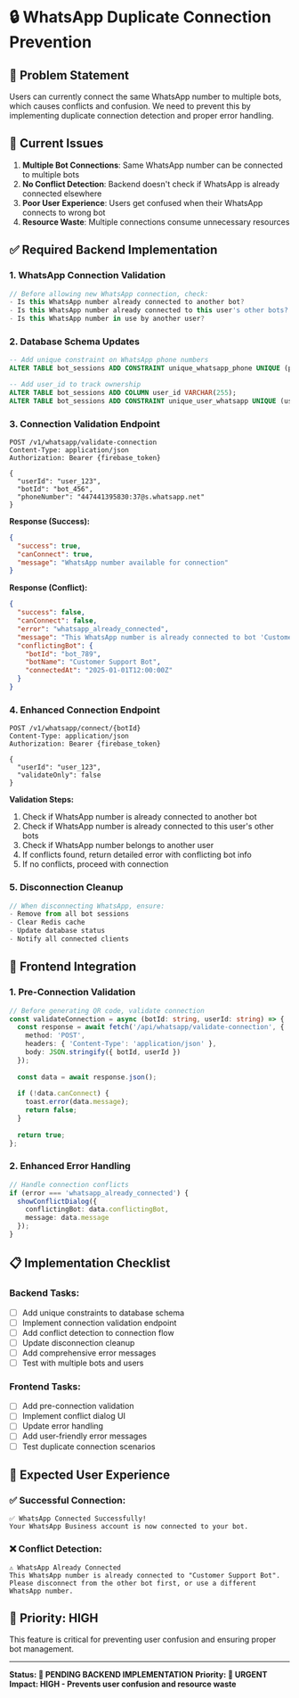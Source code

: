 # 🔒 WhatsApp Duplicate Connection Prevention

## 🎯 **Problem Statement**
Users can currently connect the same WhatsApp number to multiple bots, which causes conflicts and confusion. We need to prevent this by implementing duplicate connection detection and proper error handling.

## 🚨 **Current Issues**
1. **Multiple Bot Connections**: Same WhatsApp number can be connected to multiple bots
2. **No Conflict Detection**: Backend doesn't check if WhatsApp is already connected elsewhere
3. **Poor User Experience**: Users get confused when their WhatsApp connects to wrong bot
4. **Resource Waste**: Multiple connections consume unnecessary resources

## ✅ **Required Backend Implementation**

### **1. WhatsApp Connection Validation**
```javascript
// Before allowing new WhatsApp connection, check:
- Is this WhatsApp number already connected to another bot?
- Is this WhatsApp number already connected to this user's other bots?
- Is this WhatsApp number in use by another user?
```

### **2. Database Schema Updates**
```sql
-- Add unique constraint on WhatsApp phone numbers
ALTER TABLE bot_sessions ADD CONSTRAINT unique_whatsapp_phone UNIQUE (phone_number);

-- Add user_id to track ownership
ALTER TABLE bot_sessions ADD COLUMN user_id VARCHAR(255);
ALTER TABLE bot_sessions ADD CONSTRAINT unique_user_whatsapp UNIQUE (user_id, phone_number);
```

### **3. Connection Validation Endpoint**
```http
POST /v1/whatsapp/validate-connection
Content-Type: application/json
Authorization: Bearer {firebase_token}

{
  "userId": "user_123",
  "botId": "bot_456",
  "phoneNumber": "447441395830:37@s.whatsapp.net"
}
```

**Response (Success):**
```json
{
  "success": true,
  "canConnect": true,
  "message": "WhatsApp number available for connection"
}
```

**Response (Conflict):**
```json
{
  "success": false,
  "canConnect": false,
  "error": "whatsapp_already_connected",
  "message": "This WhatsApp number is already connected to bot 'Customer Support Bot'",
  "conflictingBot": {
    "botId": "bot_789",
    "botName": "Customer Support Bot",
    "connectedAt": "2025-01-01T12:00:00Z"
  }
}
```

### **4. Enhanced Connection Endpoint**
```http
POST /v1/whatsapp/connect/{botId}
Content-Type: application/json
Authorization: Bearer {firebase_token}

{
  "userId": "user_123",
  "validateOnly": false
}
```

**Validation Steps:**
1. Check if WhatsApp number is already connected to another bot
2. Check if WhatsApp number is already connected to this user's other bots
3. Check if WhatsApp number belongs to another user
4. If conflicts found, return detailed error with conflicting bot info
5. If no conflicts, proceed with connection

### **5. Disconnection Cleanup**
```javascript
// When disconnecting WhatsApp, ensure:
- Remove from all bot sessions
- Clear Redis cache
- Update database status
- Notify all connected clients
```

## 🔧 **Frontend Integration**

### **1. Pre-Connection Validation**
```typescript
// Before generating QR code, validate connection
const validateConnection = async (botId: string, userId: string) => {
  const response = await fetch('/api/whatsapp/validate-connection', {
    method: 'POST',
    headers: { 'Content-Type': 'application/json' },
    body: JSON.stringify({ botId, userId })
  });
  
  const data = await response.json();
  
  if (!data.canConnect) {
    toast.error(data.message);
    return false;
  }
  
  return true;
};
```

### **2. Enhanced Error Handling**
```typescript
// Handle connection conflicts
if (error === 'whatsapp_already_connected') {
  showConflictDialog({
    conflictingBot: data.conflictingBot,
    message: data.message
  });
}
```

## 📋 **Implementation Checklist**

### **Backend Tasks:**
- [ ] Add unique constraints to database schema
- [ ] Implement connection validation endpoint
- [ ] Add conflict detection to connection flow
- [ ] Update disconnection cleanup
- [ ] Add comprehensive error messages
- [ ] Test with multiple bots and users

### **Frontend Tasks:**
- [ ] Add pre-connection validation
- [ ] Implement conflict dialog UI
- [ ] Update error handling
- [ ] Add user-friendly error messages
- [ ] Test duplicate connection scenarios

## 🎯 **Expected User Experience**

### **✅ Successful Connection:**
```
✅ WhatsApp Connected Successfully!
Your WhatsApp Business account is now connected to your bot.
```

### **❌ Conflict Detection:**
```
⚠️ WhatsApp Already Connected
This WhatsApp number is already connected to "Customer Support Bot".
Please disconnect from the other bot first, or use a different WhatsApp number.
```

## 🚀 **Priority: HIGH**
This feature is critical for preventing user confusion and ensuring proper bot management.

---

**Status: 🔄 PENDING BACKEND IMPLEMENTATION**
**Priority: 🚨 URGENT**
**Impact: HIGH - Prevents user confusion and resource waste** 